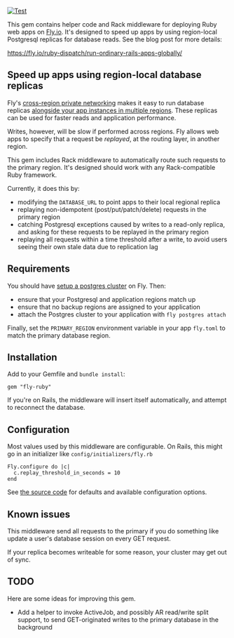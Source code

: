[![Test](https://github.com/superfly/fly-ruby/actions/workflows/test.yml/badge.svg)](https://github.com/superfly/fly-ruby/actions/workflows/test.yml)

This gem contains helper code and Rack middleware for deploying Ruby web apps on [Fly.io](https://fly.io). It's designed to speed up apps by using region-local Postgresql replicas for database reads. See the blog post for more details:

https://fly.io/ruby-dispatch/run-ordinary-rails-apps-globally/

## Speed up apps using region-local database replicas

Fly's [cross-region private networking](https://fly.io/docs/reference/privatenetwork/) makes it easy to run database replicas [alongside your app instances in multiple regions](https://fly.io/docs/getting-started/multi-region-databases/). These replicas can be used for faster reads and application performance.

Writes, however, will be slow if performed across regions. Fly allows web apps to specify that a request be *replayed*, at the routing layer, in another region.

This gem includes Rack middleware to automatically route such requests to the primary region. It's designed should work with any Rack-compatible Ruby framework.

Currently, it does this by:

* modifying the `DATABASE_URL` to point apps to their local regional replica
* replaying non-idempotent (post/put/patch/delete) requests in the primary region
* catching Postgresql exceptions caused by writes to a read-only replica, and asking for
  these requests to be replayed in the primary region
* replaying all requests within a time threshold after a write, to avoid users seeing
  their own stale data due to replication lag

## Requirements

You should have [setup a postgres cluster](https://fly.io/docs/getting-started/multi-region-databases/) on Fly. Then:

* ensure that your Postgresql and application regions match up
* ensure that no backup regions are assigned to your application
* attach the Postgres cluster to your application with `fly postgres attach`

Finally, set the `PRIMARY_REGION` environment variable in your app `fly.toml` to match the primary database region.

## Installation

Add to your Gemfile and `bundle install`:

`gem "fly-ruby"`

If you're on Rails, the middleware will insert itself automatically, and attempt to reconnect the database.

## Configuration

Most values used by this middleware are configurable. On Rails, this might go in an initializer like `config/initializers/fly.rb`

```
Fly.configure do |c|
  c.replay_threshold_in_seconds = 10
end
```

See [the source code](https://github.com/superfly/fly-ruby/blob/main/lib/fly-ruby/configuration.rb) for defaults and available configuration options.
## Known issues

This middleware send all requests to the primary if you do something like update a user's database session on every GET request.

If your replica becomes writeable for some reason, your cluster may get out of sync.

## TODO

Here are some ideas for improving this gem.

* Add a helper to invoke ActiveJob, and possibly AR read/write split support, to send GET-originated writes to the primary database in the background

